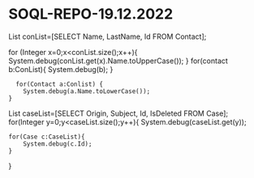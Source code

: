 # SOQL-REPO-19.12.2022
List<Contact> conList=[SELECT Name, LastName, Id FROM Contact];

for (Integer x=0;x<conList.size();x++){
    System.debug(conList.get(x).Name.toUpperCase());
}
for(contact b:ConList){
    System.debug(b);
}

      for(Contact a:Conlist) {
        System.debug(a.Name.toLowerCase());
    }

List<Case> caseList=[SELECT Origin, Subject, Id, IsDeleted FROM Case];
for(Integer y=0;y<caseList.size();y++){
    System.debug(caseList.get(y));

    for(Case c:CaseList){
        System.debug(c.Id);
    }    
}
